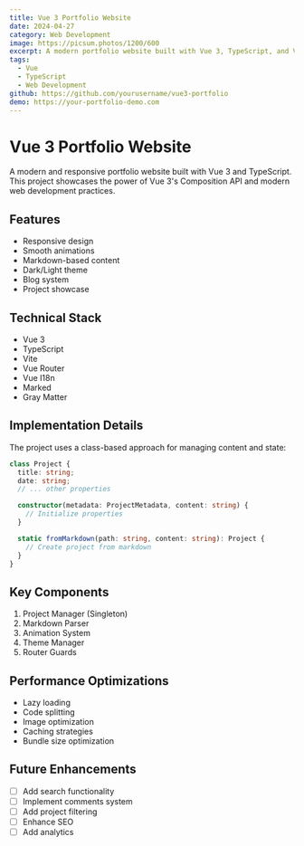 ```yaml
---
title: Vue 3 Portfolio Website
date: 2024-04-27
category: Web Development
image: https://picsum.photos/1200/600
excerpt: A modern portfolio website built with Vue 3, TypeScript, and Vite, featuring smooth animations and responsive design.
tags:
  - Vue
  - TypeScript
  - Web Development
github: https://github.com/yourusername/vue3-portfolio
demo: https://your-portfolio-demo.com
---
```


# Vue 3 Portfolio Website

A modern and responsive portfolio website built with Vue 3 and TypeScript. This project showcases the power of Vue 3's Composition API and modern web development practices.

## Features

- Responsive design
- Smooth animations
- Markdown-based content
- Dark/Light theme
- Blog system
- Project showcase

## Technical Stack

- Vue 3
- TypeScript
- Vite
- Vue Router
- Vue I18n
- Marked
- Gray Matter

## Implementation Details

The project uses a class-based approach for managing content and state:

```typescript
class Project {
  title: string;
  date: string;
  // ... other properties

  constructor(metadata: ProjectMetadata, content: string) {
    // Initialize properties
  }

  static fromMarkdown(path: string, content: string): Project {
    // Create project from markdown
  }
}
```

## Key Components

1. Project Manager (Singleton)
2. Markdown Parser
3. Animation System
4. Theme Manager
5. Router Guards

## Performance Optimizations

- Lazy loading
- Code splitting
- Image optimization
- Caching strategies
- Bundle size optimization

## Future Enhancements

- [ ] Add search functionality
- [ ] Implement comments system
- [ ] Add project filtering
- [ ] Enhance SEO
- [ ] Add analytics 